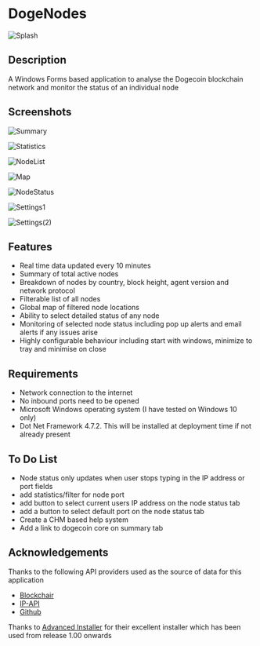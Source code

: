 # DogeNodes

![Splash](https://user-images.githubusercontent.com/124823644/217800333-62e54878-27ab-474c-abf4-fa7cf2817073.png)

## Description

A Windows Forms based application to analyse the Dogecoin blockchain network and monitor the status of an individual node

## Screenshots

![Summary](https://user-images.githubusercontent.com/124823644/219656730-52fcc249-4152-4afb-a96e-1c9dc36cad42.png)

![Statistics](https://user-images.githubusercontent.com/124823644/217803935-ae6e0c80-a2a9-4f69-9b18-4dcaa5370bc5.png)

![NodeList](https://user-images.githubusercontent.com/124823644/217803981-e7b9523e-77f0-4b33-9051-5e273533ceac.png)

![Map](https://user-images.githubusercontent.com/124823644/218485680-53e77553-182c-49c7-b0fd-ef7ff99e0930.png)

![NodeStatus](https://user-images.githubusercontent.com/124823644/217804034-1388326c-89ac-45b7-aa31-ac52fd766595.png)

![Settings1](https://user-images.githubusercontent.com/124823644/218485707-321c093f-8d77-40de-8032-52ef329a4bef.png)

![Settings(2)](https://user-images.githubusercontent.com/124823644/219656768-f9cfc6b8-7a63-4298-8164-56ac1cfce8e2.png)

## Features

 - Real time data updated every 10 minutes
 - Summary of total active nodes
 - Breakdown of nodes by country, block height, agent version and network protocol
 - Filterable list of all nodes
 - Global map of filtered node locations
 - Ability to select detailed status of any node 
 - Monitoring of selected node status including pop up alerts and email alerts if any issues arise
 - Highly configurable behaviour including start with windows, minimize to tray and minimise on close
 
## Requirements

 - Network connection to the internet
 - No inbound ports need to be opened
 - Microsoft Windows operating system (I have tested on Windows 10 only)
 - Dot Net Framework 4.7.2. This will be installed at deployment time if not already present
 
## To Do List

- Node status only updates when user stops typing in the IP address or port fields
- add statistics/filter for node port
- add button to select current users IP address on the node status tab
- add a button to select default port on the node status tab
- Create a CHM based help system
- Add a link to dogecoin core on summary tab
 
## Acknowledgements

Thanks to the following API providers used as the source of data for this application

- [Blockchair](https://blockchair.com/)
- [IP-API](https://ip-api.com/)
- [Github](https://github.com/)

Thanks to [Advanced Installer](https://www.advancedinstaller.com/) for their excellent installer which has been used from release 1.00 onwards
